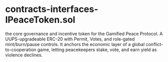# contracts-interfaces-IPeaceToken.sol
the core governance and incentive token for the Gamified Peace Protocol. A UUPS-upgradeable ERC-20 with Permit, Votes, and role-gated mint/burn/pause controls. It anchors the economic layer of a global conflict-to-cooperation game, letting peacekeepers stake, vote, and earn yield as violence declines.
